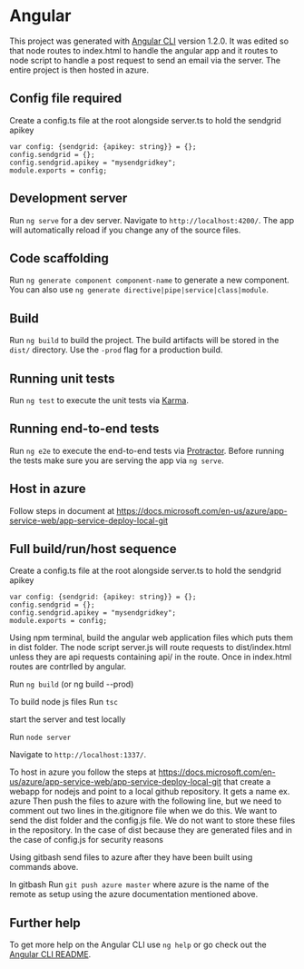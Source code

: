 # Angular

This project was generated with [Angular CLI](https://github.com/angular/angular-cli) version 1.2.0.  It was edited so 
that node routes to index.html to handle the angular app and it routes to node script to handle a post request to send an email via the server. 
The entire project is then hosted in azure.

## Config file required

Create a config.ts file at the root alongside server.ts to hold the sendgrid apikey

    var config: {sendgrid: {apikey: string}} = {};
    config.sendgrid = {};
    config.sendgrid.apikey = "mysendgridkey";
    module.exports = config;

## Development server

Run `ng serve` for a dev server. Navigate to `http://localhost:4200/`. The app will automatically reload if you change any of the source files.

## Code scaffolding

Run `ng generate component component-name` to generate a new component. You can also use `ng generate directive|pipe|service|class|module`.

## Build

Run `ng build` to build the project. The build artifacts will be stored in the `dist/` directory. Use the `-prod` flag for a production build.

## Running unit tests

Run `ng test` to execute the unit tests via [Karma](https://karma-runner.github.io).

## Running end-to-end tests

Run `ng e2e` to execute the end-to-end tests via [Protractor](http://www.protractortest.org/).
Before running the tests make sure you are serving the app via `ng serve`.

## Host in azure

Follow steps in document at https://docs.microsoft.com/en-us/azure/app-service-web/app-service-deploy-local-git

## Full build/run/host sequence

Create a config.ts file at the root alongside server.ts to hold the sendgrid apikey

    var config: {sendgrid: {apikey: string}} = {};
    config.sendgrid = {};
    config.sendgrid.apikey = "mysendgridkey";
    module.exports = config;

Using npm terminal, build the angular web application files which puts them in dist folder. The node script server.js will route requests to dist/index.html unless they are api requests containing api/ in the route. Once in index.html routes are contrlled by angular.

Run `ng build` (or ng build --prod)

To build node js files Run `tsc`

start the server and test locally

Run `node server`

Navigate to `http://localhost:1337/`. 

To host in azure you follow the steps at https://docs.microsoft.com/en-us/azure/app-service-web/app-service-deploy-local-git that create a webapp for nodejs and point to a local github repository.  It gets a name ex. azure
Then push the files to azure with the following line, but we need to comment out two lines in the.gitignore file when we do this.  We want to send the dist folder 
and the config.js file.  We do not want to store these files in the repository.  In the case of dist because they are generated files and in the case of config.js for security reasons

Using gitbash send files to azure after they have been built using commands above. 

In gitbash Run `git push azure master` where azure is the name of the remote as setup using the azure documentation mentioned above.

## Further help

To get more help on the Angular CLI use `ng help` or go check out the [Angular CLI README](https://github.com/angular/angular-cli/blob/master/README.md).

